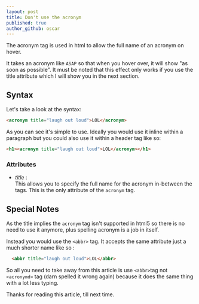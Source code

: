 ```yaml
---
layout: post
title: Don't use the acronym
published: true
author_github: oscar
---
```




The acronym tag is used in html to allow the full name of an acronym on hover.

It takes an acronym like `ASAP`	 so that when you hover over, it will show "as soon as possible". It must be noted that this effect only works if you use the title attribute which I will show you in the next section.


## Syntax

Let's take a look at the syntax:

```html
<acronym title="laugh out loud">LOL</acronym>
```

As you can see it's simple to use. Ideally you would use it inline within a paragraph but you could also use it within a header tag like so:

```html
<h1><acronym title="laugh out loud">LOL</acronym></h1>
```

### Attributes

* _title_ :<br>
	This  allows you to specify the full name for the acronym in-between the tags. This is the only attribute of the `acronym` tag.



## Special Notes

As the title implies the `acronym` tag isn't supported in html5 so there is no need to use it anymore, plus spelling acronym is a job in itself.

Instead you would use the `<abbr>` tag. It accepts the same attribute just a much shorter name like so : 

```html
  <abbr title="laugh out loud">LOL</abbr>
```

So all you need to take away from this article is use `<abbr>`tag not `<acronymd>` tag (darn spelled it wrong again) because it does the same thing with a lot less typing.

Thanks for reading this article, till next time.
